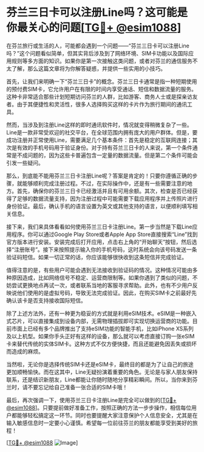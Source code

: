 # 芬兰三日卡可以注册Line吗？这可能是你最关心的问题[[TG💪+ @esim1088](https://t.me/s/esim1088)]

在芬兰旅行或生活的人，可能都会遇到一个问题——“芬兰三日卡可以注册Line吗？”这个问题看似简单，但其实背后涉及到了网络环境、SIM卡功能以及国际应用规则等多方面的知识。如果你是第一次接触这类问题，或者对芬兰的通信服务不太了解，那么这篇文章将为你解答疑惑，并提供一些实用的小技巧。

首先，让我们来明确一下“芬兰三日卡”的概念。芬兰三日卡通常是指一种短期使用的预付费SIM卡，它允许用户在有限的时间内享受通话、短信和数据流量的服务。这种卡非常适合那些计划短期访问芬兰的人群，比如游客、商务人士或是探亲访友者。由于其便捷性和灵活性，很多人选择购买这样的卡片作为旅行期间的通讯工具。

然而，当涉及到注册Line这样的即时通讯软件时，情况就变得稍微复杂了一些。Line是一款非常受欢迎的社交平台，在全球范围内拥有庞大的用户群体。但是，要成功注册并正常使用Line，需要满足几个基本条件：首先是稳定的互联网连接；其次是有效的手机号码用于验证身份。对于持有芬兰三日卡的人来说，第一个条件通常是不成问题的，因为这些卡普遍包含一定量的数据流量。但是第二个条件可能会引发一些疑问。

那么，到底能不能用芬兰三日卡注册Line呢？答案是肯定的！只要你遵循正确的步骤，就能够顺利完成注册过程。不过，在实际操作中，还是有一些需要注意的地方。首先，确保你的芬兰三日卡已经激活并且有可用余额。其次，检查是否已经获得了足够的数据流量支持，因为注册过程中可能需要下载应用程序并上传照片进行身份验证。最后，确认手机的语言设置为英文或其他支持的语言，以便顺利填写相关信息。

接下来，我们来具体看看如何使用芬兰三日卡注册Line。第一步当然是下载Line应用程序。你可以通过Google Play Store或者Apple App Store直接搜索“Line”找到官方版本进行安装。安装完成后打开应用，点击右上角的“开始聊天”按钮，然后选择“注册账号”。接下来按照提示输入你的手机号码，这时系统会向该号码发送一条验证码短信。如果一切正常的话，你应该能够很快收到这条短信并完成验证。

值得注意的是，有些用户可能会遇到无法接收到验证码的情况。这种情况可能由多种原因造成，比如网络信号不稳定、运营商限制等。如果你遇到了类似的问题，不妨尝试更换地点再试一次，或者联系当地的客服寻求帮助。此外，也有不少用户反映说他们使用的是虚拟号码，导致无法完成验证。因此，在购买SIM卡之前最好先确认该卡是否支持接收国际短信。

除了上述方法外，还有一种更为稳妥的方式就是利用eSIM技术。eSIM是一种嵌入式芯片，可以直接集成到设备内部，无需物理插拔即可实现切换运营商的功能。目前市面上已经有多个品牌推出了支持eSIM功能的智能手机，比如iPhone XS系列及以上机型。如果你手头正好有这样的设备，那么就可以考虑直接订购一张eSIM卡来替代传统的实体SIM卡。这种方式不仅方便快捷，而且还能避免因丢失或损坏而造成的麻烦。

当然啦，无论你是选择传统SIM卡还是eSIM卡，最终目的都是为了让自己的旅途更加顺畅愉快。而在这其中，Line无疑扮演着重要的角色。无论是与家人朋友保持联系，还是结识新朋友，Line都能让你随时随地分享精彩瞬间。所以，当你来到芬兰时，请不要忘记给自己准备一张合适的SIM卡哦！

最后，再次强调一下，使用芬兰三日卡注册Line是完全可以做到的[[TG💪+ @esim1088](https://t.me/s/esim1088)]。只要提前做好准备工作，按照正确的方法一步步操作，相信每位用户都能够轻松搞定这一环节。同时也要提醒大家注意保护个人信息安全，尤其是在输入敏感信息时一定要小心谨慎。希望每一位前往芬兰的朋友都能享受到美好的旅程！

[[TG💪+ @esim1088](https://t.me/s/esim1088) ![Image](https://i.postimg.cc/4NQfJmqS/Snipaste-2025-05-13-00-14-12.png)]